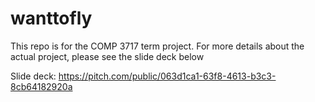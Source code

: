 # wanttofly

This repo is for the COMP 3717 term project. For more details about the actual project, please see the slide deck below

Slide deck: https://pitch.com/public/063d1ca1-63f8-4613-b3c3-8cb64182920a
